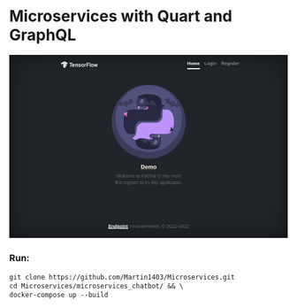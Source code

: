 Microservices with Quart and GraphQL
====================================
![](frontend/static/images/screen.png)

### Run:
```shell
git clone https://github.com/Martin1403/Microservices.git 
cd Microservices/microservices_chatbot/ && \
docker-compose up --build
```